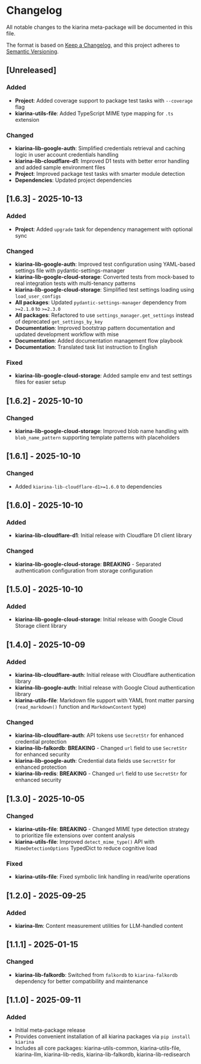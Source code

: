# Changelog

All notable changes to the kiarina meta-package will be documented in this file.

The format is based on [Keep a Changelog](https://keepachangelog.com/en/1.0.0/),
and this project adheres to [Semantic Versioning](https://semver.org/spec/v2.0.0.html).

## [Unreleased]

### Added
- **Project**: Added coverage support to package test tasks with `--coverage` flag
- **kiarina-utils-file**: Added TypeScript MIME type mapping for `.ts` extension

### Changed
- **kiarina-lib-google-auth**: Simplified credentials retrieval and caching logic in user account credentials handling
- **kiarina-lib-cloudflare-d1**: Improved D1 tests with better error handling and added sample environment files
- **Project**: Improved package test tasks with smarter module detection
- **Dependencies**: Updated project dependencies

## [1.6.3] - 2025-10-13

### Added
- **Project**: Added `upgrade` task for dependency management with optional sync

### Changed
- **kiarina-lib-google-auth**: Improved test configuration using YAML-based settings file with pydantic-settings-manager
- **kiarina-lib-google-cloud-storage**: Converted tests from mock-based to real integration tests with multi-tenancy patterns
- **kiarina-lib-google-cloud-storage**: Simplified test settings loading using `load_user_configs`
- **All packages**: Updated `pydantic-settings-manager` dependency from `>=2.1.0` to `>=2.3.0`
- **All packages**: Refactored to use `settings_manager.get_settings` instead of deprecated `get_settings_by_key`
- **Documentation**: Improved bootstrap pattern documentation and updated development workflow with mise
- **Documentation**: Added documentation management flow playbook
- **Documentation**: Translated task list instruction to English

### Fixed
- **kiarina-lib-google-cloud-storage**: Added sample env and test settings files for easier setup

## [1.6.2] - 2025-10-10

### Changed
- **kiarina-lib-google-cloud-storage**: Improved blob name handling with `blob_name_pattern` supporting template patterns with placeholders

## [1.6.1] - 2025-10-10

### Changed
- Added `kiarina-lib-cloudflare-d1>=1.6.0` to dependencies

## [1.6.0] - 2025-10-10

### Added
- **kiarina-lib-cloudflare-d1**: Initial release with Cloudflare D1 client library

### Changed
- **kiarina-lib-google-cloud-storage**: **BREAKING** - Separated authentication configuration from storage configuration

## [1.5.0] - 2025-10-10

### Added
- **kiarina-lib-google-cloud-storage**: Initial release with Google Cloud Storage client library

## [1.4.0] - 2025-10-09

### Added
- **kiarina-lib-cloudflare-auth**: Initial release with Cloudflare authentication library
- **kiarina-lib-google-auth**: Initial release with Google Cloud authentication library
- **kiarina-utils-file**: Markdown file support with YAML front matter parsing (`read_markdown()` function and `MarkdownContent` type)

### Changed
- **kiarina-lib-cloudflare-auth**: API tokens use `SecretStr` for enhanced credential protection
- **kiarina-lib-falkordb**: **BREAKING** - Changed `url` field to use `SecretStr` for enhanced security
- **kiarina-lib-google-auth**: Credential data fields use `SecretStr` for enhanced protection
- **kiarina-lib-redis**: **BREAKING** - Changed `url` field to use `SecretStr` for enhanced security

## [1.3.0] - 2025-10-05

### Changed
- **kiarina-utils-file**: **BREAKING** - Changed MIME type detection strategy to prioritize file extensions over content analysis
- **kiarina-utils-file**: Improved `detect_mime_type()` API with `MimeDetectionOptions` TypedDict to reduce cognitive load

### Fixed
- **kiarina-utils-file**: Fixed symbolic link handling in read/write operations

## [1.2.0] - 2025-09-25

### Added
- **kiarina-llm**: Content measurement utilities for LLM-handled content

## [1.1.1] - 2025-01-15

### Changed
- **kiarina-lib-falkordb**: Switched from `falkordb` to `kiarina-falkordb` dependency for better compatibility and maintenance

## [1.1.0] - 2025-09-11

### Added
- Initial meta-package release
- Provides convenient installation of all kiarina packages via `pip install kiarina`
- Includes all core packages: kiarina-utils-common, kiarina-utils-file, kiarina-llm, kiarina-lib-redis, kiarina-lib-falkordb, kiarina-lib-redisearch
